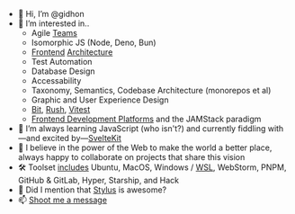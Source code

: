 - 👋 Hi, I’m @gidhon
- 👀 I’m interested in..
  - Agile [Teams](https://chromatichq.com/insights/structuring-front-end-teams/)
  - Isomorphic JS (Node, Deno, Bun)
  - [Frontend](https://stacksage.com/posts/1/frontend-architecture-as-a-forethought/) [Architecture](https://chromatichq.com/insights/ruminations-frontend-architecture/)
  - Test Automation
  - Database Design
  - Accessability
  - Taxonomy, Semantics, Codebase Architecture (monorepos et al)
  - Graphic and User Experience Design
  - [Bit](https://bit.dev/), [Rush](https://rushjs.io/), [Vitest](https://vitest.dev/)
  - [Frontend Development Platforms](https://platframe.com/) and the JAMStack paradigm
- 🌱 I’m always learning JavaScript (who isn't?) and currently fiddling with—and excited by—[SvelteKit](https://kit.svelte.dev/)
- 💞️ I believe in the power of the Web to make the world a better place, always happy to collaborate on projects that share this vision
- 🛠️ Toolset [includes](https://stacksage.com/posts/5/setting-up-a-development-environment/) Ubuntu, MacOS, Windows / [WSL](https://stacksage.com/posts/4/developing-on-windows-with-wsl/), WebStorm, PNPM, GitHub & GitLab, Hyper, Starship, and Hack
- 🦄 Did I mention that [Stylus](https://stylus-lang.com/) is awesome?
- 📫 [Shoot me a message](https://gidhon.com/contact/)

<!---
gidhon/gidhon is a ✨ special ✨ repository because its `README.md` (this file) appears on your GitHub profile.
You can click the Preview link to take a look at your changes.
--->
